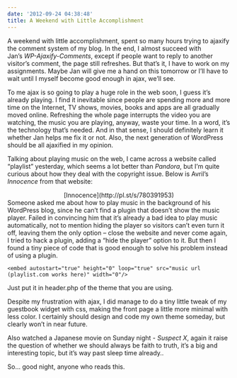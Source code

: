 ```yaml
---
date: '2012-09-24 04:38:48'
title: A Weekend with Little Accomplishment
---
```


A weekend with little accomplishment, spent so many hours trying to ajaxify the comment system of my blog. In the end, I almost succeed with Jan’s *WP-Ajaxify-Comments*, except if people want to reply to another visitor’s comment, the page still refreshes. But that’s it, I have to work on my assignments. Maybe Jan will give me a hand on this tomorrow or I’ll have to wait until I myself become good enough in ajax, we’ll see.

To me ajax is so going to play a huge role in the web soon, I guess it’s already playing. I find it inevitable since people are spending more and more time on the Internet, TV shows, movies, books and apps are all gradually moved online. Refreshing the whole page interrupts the video you are watching, the music you are playing, anyway, waste your time. In a word, it’s the technology that’s needed. And in that sense, I should definitely learn it whether Jan helps me fix it or not. Also, the next generation of WordPress should be all ajaxified in my opinion.

Talking about playing music on the web, I came across a website called “playlist” yesterday, which seems a lot better than *Pandora*, but I’m quite curious about how they deal with the copyright issue. Below is Avril’s *Innocence* from that website:

<center>[Innocence](http://pl.st/s/780391953)

</center>Someone asked me about how to play music in the background of his WordPress blog, since he can’t find a plugin that doesn’t show the music player. Failed in convincing him that it’s already a bad idea to play music automatically, not to mention hiding the player so visitors can’t even turn it off, leaving them the only option – close the website and never come again, I tried to hack a plugin, adding a “hide the player” option to it. But then I found a tiny piece of code that is good enough to solve his problem instead of using a plugin. 

`<embed autostart="true" height="0" loop="true" src="music url (playlist.com works here)" width="0"/>`

Just put it in header.php of the theme that you are using.

Despite my frustration with ajax, I did manage to do a tiny little tweak of my guestbook widget with css, making the front page a little more minimal with less color. I certainly should design and code my own theme someday, but clearly won’t in near future.

Also watched a Japanese movie on Sunday night - *Suspect X*, again it raise the question of whether we should always be faith to truth, it’s a big and interesting topic, but it’s way past sleep time already..

So… good night, anyone who reads this.


